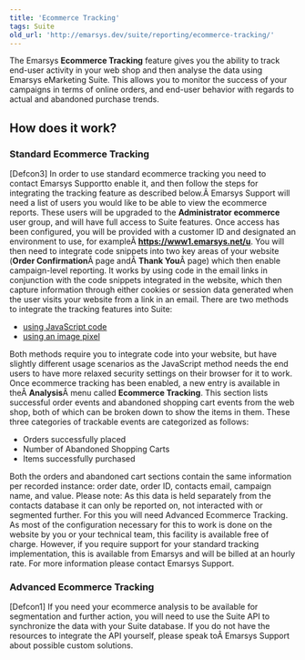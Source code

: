 ```yaml
---
title: 'Ecommerce Tracking'
tags: Suite
old_url: 'http://emarsys.dev/suite/reporting/ecommerce-tracking/'
---
```


The Emarsys **Ecommerce Tracking** feature gives you the ability to track end-user activity in your web shop and then analyse the data using Emarsys eMarketing Suite. This allows you to monitor the success of your campaigns in terms of online orders, and end-user behavior with regards to actual and abandoned purchase trends.

How does it work?
-----------------

### Standard Ecommerce Tracking

 [Defcon3] In order to use standard ecommerce tracking you need to contact Emarsys Supportto enable it, and then follow the steps for integrating the tracking feature as described below.Â Emarsys Support will need a list of users you would like to be able to view the ecommerce reports. These users will be upgraded to the **Administrator ecommerce** user group, and will have full access to Suite features. Once access has been configured, you will be provided with a customer ID and designated an environment to use, for exampleÂ **https://www1.emarsys.net/u**. You will then need to integrate code snippets into two key areas of your website (**Order Confirmation**Â page andÂ **Thank You**Â page) which then enable campaign-level reporting. It works by using code in the email links in conjunction with the code snippets integrated in the website, which then capture information through either cookies or session data generated when the user visits your website from a link in an email. There are two methods to integrate the tracking features into Suite:

- [using JavaScript code](/Suite/ecommerce-tracking-using-javascript.md "Implementing Ecommerce Tracking using JavaScript")
- [using an image pixel](/Suite/ecommerce-tracking-using-an-imagepixel.md "Implementing Ecommerce Tracking using an ImagePixel")

 Both methods require you to integrate code into your website, but have slightly different usage scenarios as the JavaScript method needs the end users to have more relaxed security settings on their browser for it to work. Once ecommerce tracking has been enabled, a new entry is available in theÂ **Analysis**Â menu called **Ecommerce Tracking**. This section lists successful order events and abandoned shopping cart events from the web shop, both of which can be broken down to show the items in them. These three categories of trackable events are categorized as follows:

- Orders successfully placed
- Number of Abandoned Shopping Carts
- Items successfully purchased

 Both the orders and abandoned cart sections contain the same information per recorded instance: order date, order ID, contacts email, campaign name, and value. Please note: As this data is held separately from the contacts database it can only be reported on, not interacted with or segmented further. For this you will need Advanced Ecommerce Tracking. As most of the configuration necessary for this to work is done on the website by you or your technical team, this facility is available free of charge. However, if you require support for your standard tracking implementation, this is available from Emarsys and will be billed at an hourly rate. For more information please contact Emarsys Support.

### Advanced Ecommerce Tracking

 [Defcon1] If you need your ecommerce analysis to be available for segmentation and further action, you will need to use the Suite API to synchronize the data with your Suite database. If you do not have the resources to integrate the API yourself, please speak toÂ Emarsys Support about possible custom solutions.